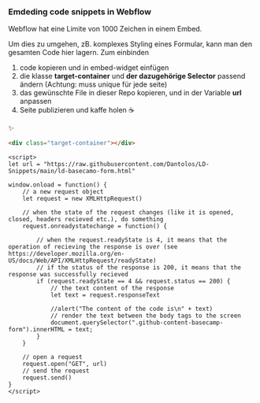 ### Emdeding code snippets in Webflow


Webflow hat eine Limite von 1000 Zeichen in einem Embed. 

Um dies zu umgehen, zB. komplexes Styling eines Formular, kann man den gesamten Code hier lagern. Zum einbinden

1. code kopieren und in embed-widget einfügen
2. die klasse __target-container__ und __der dazugehörige Selector__ passend ändern (Achtung: muss unique für jede seite)
3. das gewünschte File in dieser Repo kopieren, und in der Variable __url__ anpassen
4. Seite publizieren und kaffe holen :coffee:


:sparkles:


``` HTML
<div class="target-container"></div>
``` 

``` JS
<script>
let url = "https://raw.githubusercontent.com/Dantolos/LD-Snippets/main/ld-basecamo-form.html"

window.onload = function() {
	// a new request object
	let request = new XMLHttpRequest()
	
	// when the state of the request changes (like it is opened, closed, headers recieved etc.), do something
	request.onreadystatechange = function() {
	
		// when the request.readyState is 4, it means that the operation of recieving the response is over (see https://developer.mozilla.org/en-US/docs/Web/API/XMLHttpRequest/readyState)
		// if the status of the response is 200, it means that the response was successfully recieved
		if (request.readyState == 4 && request.status == 200) {
			// the text content of the response
			let text = request.responseText
			
			//alert("The content of the code is\n" + text)
			// render the text between the body tags to the screen
			document.querySelector(".github-content-basecamp-form").innerHTML = text;
		}
	}
	
	// open a request
	request.open("GET", url)
	// send the request
	request.send()
}
</script>
```

